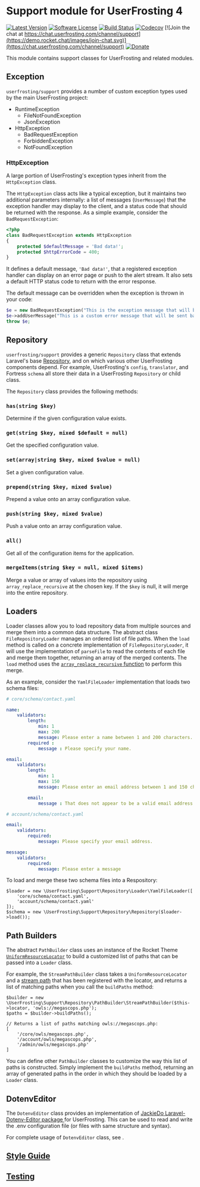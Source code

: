 # Support module for UserFrosting 4

[![Latest Version](https://img.shields.io/github/release/userfrosting/support.svg)](https://github.com/userfrosting/support/releases)
[![Software License](https://img.shields.io/badge/license-MIT-brightgreen.svg)](LICENSE.md)
[![Build Status](https://travis-ci.org/userfrosting/support.svg?branch=master)](https://travis-ci.org/userfrosting/support)
[![Codecov](https://codecov.io/gh/userfrosting/support/branch/master/graph/badge.svg)](https://codecov.io/gh/userfrosting/support)
[![Join the chat at https://chat.userfrosting.com/channel/support](https://demo.rocket.chat/images/join-chat.svg)](https://chat.userfrosting.com/channel/support)
[![Donate](https://img.shields.io/badge/Open%20Collective-Donate-blue.svg)](https://opencollective.com/userfrosting#backer)


This module contains support classes for UserFrosting and related modules.

## Exception

`userfrosting/support` provides a number of custom exception types used by the main UserFrosting project:

- RuntimeException
  - FileNotFoundException
  - JsonException
- HttpException
  - BadRequestException
  - ForbiddenException
  - NotFoundException

### HttpException

A large portion of UserFrosting's exception types inherit from the `HttpException` class.

The `HttpException` class acts like a typical exception, but it maintains two additional parameters internally: a list of messages (`UserMessage`) that the exception handler may display to the client, and a status code that should be returned with the response.  As a simple example, consider the `BadRequestException`:

```php
<?php
class BadRequestException extends HttpException
{
    protected $defaultMessage = 'Bad data!';
    protected $httpErrorCode = 400;
}
```

It defines a default message, `'Bad data!'`, that a registered exception handler can display on an error page or push to the alert stream.  It also sets a default HTTP status code to return with the error response.

The default message can be overridden when the exception is thrown in your code:

```php
$e = new BadRequestException("This is the exception message that will be logged for the dev/sysadmin.");
$e->addUserMessage("This is a custom error message that will be sent back to the client.  Hello, client!");
throw $e;
```

## Repository

`userfrosting/support` provides a generic `Repository` class that extends Laravel's base [Repository](https://laravel.com/api/5.4/Illuminate/Config/Repository.html), and on which various other UserFrosting components depend.  For example, UserFrosting's `config`, `translator`, and Fortress `schema` all store their data in a UserFrosting `Repository` or child class.

The `Repository` class provides the following methods:

### `has(string $key)`

Determine if the given configuration value exists.

### `get(string $key, mixed $default = null)`

Get the specified configuration value.

### `set(array|string $key, mixed $value = null)`

Set a given configuration value.

### `prepend(string $key, mixed $value)`

Prepend a value onto an array configuration value.

### `push(string $key, mixed $value)`

Push a value onto an array configuration value.

### `all()`

Get all of the configuration items for the application.

### `mergeItems(string $key = null, mixed $items)`

Merge a value or array of values into the repository using `array_replace_recursive` at the chosen key.  If the `$key` is null, it will merge into the entire repository.

## Loaders

Loader classes allow you to load repository data from multiple sources and merge them into a common data structure.  The abstract class `FileRepositoryLoader` manages an ordered list of file paths.  When the `load` method is called on a concrete implementation of `FileRepositoryLoader`, it will use the implementation of `parseFile` to read the contents of each file and merge them together, returning an array of the merged contents.  The `load` method uses the [`array_replace_recursive` function](http://php.net/manual/en/function.array-replace-recursive.php) to perform this merge.

As an example, consider the `YamlFileLoader` implementation that loads two schema files:

```yaml
# core/schema/contact.yaml

name:
    validators:
        length:
            min: 1
            max: 200
            message: Please enter a name between 1 and 200 characters.
        required :
            message : Please specify your name.

email:
    validators:
        length:
            min: 1
            max: 150
            message: Please enter an email address between 1 and 150 characters.

        email:
            message : That does not appear to be a valid email address.

# account/schema/contact.yaml

email:
    validators:
        required:
            message: Please specify your email address.

message:
    validators:
        required:
            message: Please enter a message
```

To load and merge these two schema files into a Respository:

```
$loader = new \UserFrosting\Support\Repository\Loader\YamlFileLoader([
    'core/schema/contact.yaml',
    'account/schema/contact.yaml'
]);
$schema = new \UserFrosting\Support\Repository\Repository($loader->load());
```

## Path Builders

The abstract `PathBuilder` class uses an instance of the Rocket Theme [`UniformResourceLocator`](https://github.com/rockettheme/toolbox/blob/develop/ResourceLocator/src/UniformResourceLocator.php) to build a customized list of paths that can be passed into a `Loader` class.

For example, the `StreamPathBuilder` class takes a `UniformResourceLocator` and a [stream path](https://webmozart.io/blog/2013/06/19/the-power-of-uniform-resource-location-in-php/) that has been registered with the locator, and returns a list of matching paths when you call the `buildPaths` method:

```
$builder = new \UserFrosting\Support\Repository\PathBuilder\StreamPathBuilder($this->locator, 'owls://megascops.php');
$paths = $builder->buildPaths();

// Returns a list of paths matching owls://megascops.php:
[
    '/core/owls/megascops.php',
    '/account/owls/megascops.php',
    '/admin/owls/megascops.php'
]
```

You can define other `PathBuilder` classes to customize the way this list of paths is constructed.  Simply implement the `buildPaths` method, returning an array of generated paths in the order in which they should be loaded by a `Loader` class.

## DotenvEditor

The `DotenvEditor` class provides an implementation of [JackieDo Laravel-Dotenv-Editor package ](https://github.com/JackieDo/Laravel-Dotenv-Editor) for UserFrosting. This can be used to read and write the .env configuration file (or files with same structure and syntax).

For complete usage of `DotenvEditor` class, see [](https://github.com/JackieDo/Laravel-Dotenv-Editor#reading-file-content).

## [Style Guide](STYLE-GUIDE.md)

## [Testing](RUNNING_TESTS.md)
